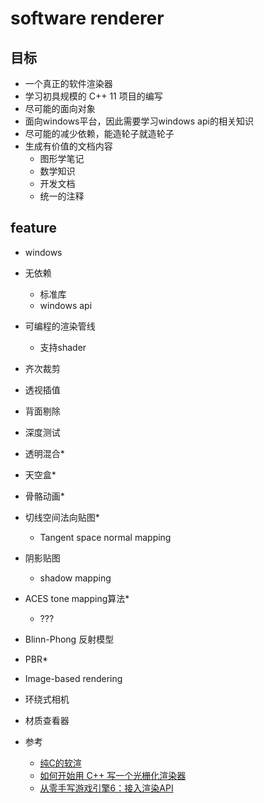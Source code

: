# software renderer

## 目标 
- 一个真正的软件渲染器
- 学习初具规模的 C++ 11 项目的编写
- 尽可能的面向对象
- 面向windows平台，因此需要学习windows api的相关知识
- 尽可能的减少依赖，能造轮子就造轮子
- 生成有价值的文档内容
  - 图形学笔记
  - 数学知识
  - 开发文档
  - 统一的注释

## feature

- windows
- 无依赖
  - 标准库
  - windows api
- 可编程的渲染管线
  - 支持shader
- 齐次裁剪
- 透视插值
- 背面剔除
- 深度测试
- 透明混合*
- 天空盒*
- 骨骼动画*
- 切线空间法向贴图*
  - Tangent space normal mapping
- 阴影贴图
  - shadow mapping
- ACES tone mapping算法*
  - ???
- Blinn-Phong 反射模型
- PBR*
- Image-based rendering
- 环绕式相机
- 材质查看器

- 参考
  - [纯C的软渲](https://zauonlok.github.io/renderer/)
  - [如何开始用 C++ 写一个光栅化渲染器](https://www.zhihu.com/question/24786878)
  - [从零手写游戏引擎6：接入渲染API](https://zhuanlan.zhihu.com/p/372125256)